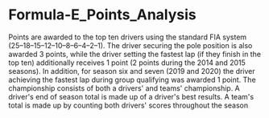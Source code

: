 # Formula-E_Points_Analysis

Points are awarded to the top ten drivers using the standard FIA system (25–18–15–12–10–8–6–4–2–1). The driver securing the pole position is also awarded 3 points, while the driver setting the fastest lap (if they finish in the top ten) additionally receives 1 point (2 points during the 2014 and 2015 seasons). In addition, for season six and seven (2019 and 2020) the driver achieving the fastest lap during group qualifying was awarded 1 point. The championship consists of both a drivers' and teams' championship. A driver's end of season total is made up of a driver's best results. A team's total is made up by counting both drivers' scores throughout the season
